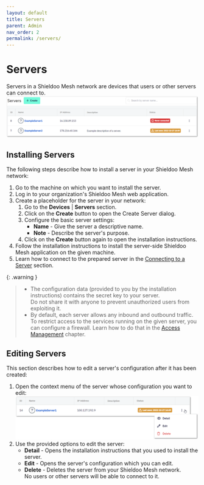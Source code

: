 ```yaml
---
layout: default
title: Servers
parent: Admin
nav_order: 2
permalink: /servers/
---
```


# Servers
Servers in a Shieldoo Mesh network are devices that users or other servers can connect to.
![](../../images/Servers01.png)

## Installing Servers
The following steps describe how to install a server in your Shieldoo Mesh network:
1. Go to the machine on which you want to install the server.
2. Log in to your organization's Shieldoo Mesh web application.
3. Create a placeholder for the server in your network:
   1. Go to the **Devices** \| **Servers** section.
   2. Click on the **Create** button to open the Create Server dialog.
   3. Configure the basic server settings:  
       - **Name** - Give the server a descriptive name.
       - **Note** - Describe the server's purpose.
   4. Click on the **Create** button again to open the installation instructions.
4. Follow the installation instructions to install the server-side Shieldoo Mesh application on the given machine.
5. Learn how to connect to the prepared server in the [Connecting to a Server](/server_connection/) section.

{: .warning }
> - The configuration data (provided to you by the installation instructions) contains the secret key to your server.  
Do not share it with anyone to prevent unauthorized users from exploiting it.
> - By default, each server allows any inbound and outbound traffic.  
To restrict access to the services running on the given server, you can configure a firewall. Learn how to do that in the [Access Management](/access_management/) chapter.

## Editing Servers
This section describes how to edit a server's configuration after it has been created:
1. Open the context menu of the server whose configuration you want to edit:  
![](../../images/Servers02.png)
2. Use the provided options to edit the server:  
   - **Detail** - Opens the installation instructions that you used to install the server.
   - **Edit** - Opens the server's configuration which you can edit.
   - **Delete** - Deletes the server from your Shieldoo Mesh network.  
   No users or other servers will be able to connect to it.

<!---## Attached Service-->